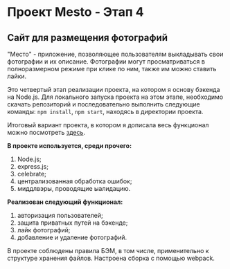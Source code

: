 # Проект Mesto - Этап 4
## Сайт для размещения фотографий

"Место" - приложение, позволяющее пользователям выкладывать свои фотографии и их описание. Фотографии могут просматриваться в полноразмерном режиме при клике по ним, также им можно ставить лайки. 

Это четвертый этап реализации проекта, на котором я основу бэкенда на Node.js. Для локального запуска проекта на этом этапе, необходимо скачать репозиторий и последовательно выполнить следующие команды: `npm install`, `npm start`, находясь в директории проекта.

Итоговый вариант проекта, в котором я дописала весь функционал можно посмотреть [здесь](https://github.com/AlyonaGN/react-mesto-api-full).

**В проекте используется, среди прочего:** 

1. Node.js;
2. express.js;
3. celebrate;
4. централизованная обработка ошибок;
5. миддлвэры, проводящие ыалидацию.


**Реализован следующий функционал:**

1. авторизация пользователей; 
2. защита приватных путей на бэкенде;
3. лайк фотографий;
4. добавление и удаление фотографий.
 

В проекте соблюдены правила БЭМ, в том числе, применительно к структуре хранения файлов.
Настроена сборка с помощью webpack.
